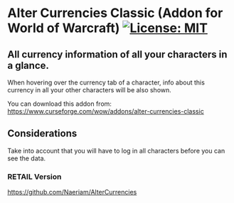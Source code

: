 # Alter Currencies Classic (Addon for World of Warcraft) [![License: MIT](https://img.shields.io/badge/License-MIT-yellow.svg)](https://opensource.org/licenses/MIT)

## All currency information of all your characters in a glance.
When hovering over the currency tab of a character, info about this currency in all your other characters will be also shown.

You can download this addon from: https://www.curseforge.com/wow/addons/alter-currencies-classic

## Considerations
Take into account that you will have to log in all characters before you can see the data.

### RETAIL Version
https://github.com/Naeriam/AlterCurrencies